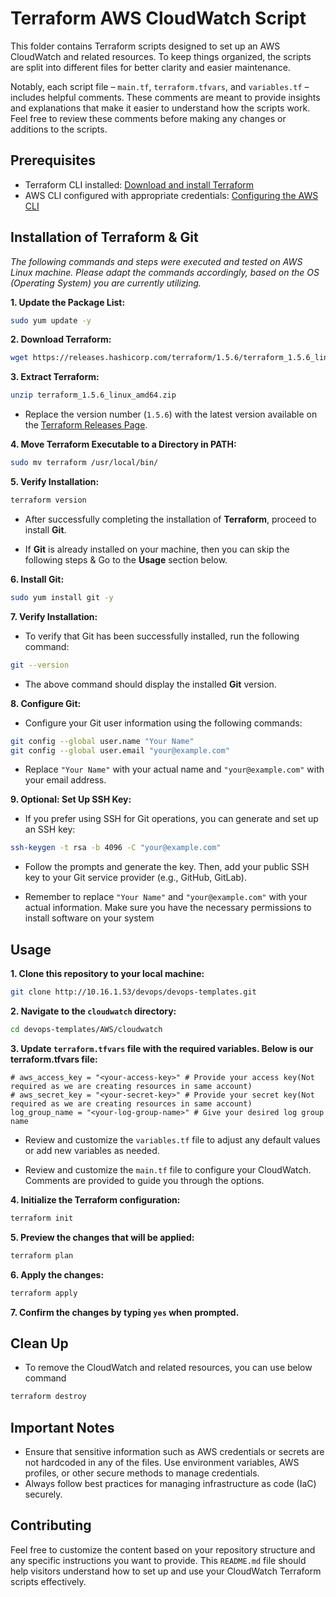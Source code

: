 # Terraform AWS CloudWatch Script

This folder contains Terraform scripts designed to set up an AWS CloudWatch and related resources. To keep things organized, the scripts are split into different files for better clarity and easier maintenance.

Notably, each script file – `main.tf`, `terraform.tfvars`, and `variables.tf` – includes helpful comments. These comments are meant to provide insights and explanations that make it easier to understand how the scripts work. Feel free to review these comments before making any changes or additions to the scripts.
## Prerequisites

- Terraform CLI installed: [Download and install Terraform](https://www.terraform.io/downloads.html)
- AWS CLI configured with appropriate credentials: [Configuring the AWS CLI](https://docs.aws.amazon.com/cli/latest/userguide/cli-configure-quickstart.html)

## Installation of Terraform & Git

*The following commands and steps were executed and tested on AWS Linux machine. Please adapt the commands accordingly, based on the OS (Operating System) you are currently utilizing.*

**1. Update the Package List:**

```bash
sudo yum update -y
```

**2. Download Terraform:**
```bash
wget https://releases.hashicorp.com/terraform/1.5.6/terraform_1.5.6_linux_amd64.zip
```
**3. Extract Terraform:**

```bash
unzip terraform_1.5.6_linux_amd64.zip
```

* Replace the version number (`1.5.6`) with the latest version available on the [Terraform Releases Page](https://releases.hashicorp.com/terraform/).

**4. Move Terraform Executable to a Directory in PATH:**

```bash
sudo mv terraform /usr/local/bin/
```

**5. Verify Installation:**

```bash
terraform version
```
 * After successfully completing the installation of **Terraform**, proceed to install **Git**.

* If **Git** is already installed on your machine, then you can skip the following steps & Go to the **Usage** section below.

**6. Install Git:**

```bash
sudo yum install git -y
```

**7. Verify Installation:**

* To verify that Git has been successfully installed, run the following command:

```bash
git --version
```

* The above command should display the installed **Git** version.

**8. Configure Git:**

* Configure your Git user information using the following commands:

```bash
git config --global user.name "Your Name"
git config --global user.email "your@example.com"
```

* Replace `"Your Name"` with your actual name and `"your@example.com"` with your email address.

**9. Optional: Set Up SSH Key:**

* If you prefer using SSH for Git operations, you can generate and set up an SSH key:

```bash
ssh-keygen -t rsa -b 4096 -C "your@example.com"
```

* Follow the prompts and generate the key. Then, add your public SSH key to your Git service provider (e.g., GitHub, GitLab).

* Remember to replace `"Your Name"` and `"your@example.com"` with your actual information. Make sure you have the necessary permissions to install software on your system

## Usage

**1. Clone this repository to your local machine:**

```bash
git clone http://10.16.1.53/devops/devops-templates.git
```

**2. Navigate to the `cloudwatch` directory:**

```bash
cd devops-templates/AWS/cloudwatch
```

**3. Update `terraform.tfvars` file with the required variables. Below is our terraform.tfvars file:**

```hcl
# aws_access_key = "<your-access-key>" # Provide your access key(Not required as we are creating resources in same account)
# aws_secret_key = "<your-secret-key>" # Provide your secret key(Not required as we are creating resources in same account)
log_group_name = "<your-log-group-name>" # Give your desired log group name
```

* Review and customize the `variables.tf` file to adjust any default values or add new variables as needed.

* Review and customize the `main.tf` file to configure your CloudWatch. Comments are provided to guide you through the options.

**4. Initialize the Terraform configuration:**

```bash
terraform init
```

**5. Preview the changes that will be applied:**

```bash
terraform plan
```

**6. Apply the changes:**

```bash
terraform apply
```

**7. Confirm the changes by typing `yes` when prompted.**

## Clean Up

* To remove the CloudWatch and related resources, you can use below command

```bash
terraform destroy
```

## Important Notes

- Ensure that sensitive information such as AWS credentials or secrets are not hardcoded in any of the files. Use environment variables, AWS profiles, or other secure methods to manage credentials.
- Always follow best practices for managing infrastructure as code (IaC) securely.

## Contributing

Feel free to customize the content based on your repository structure and any specific instructions you want to provide. This `README.md` file should help visitors understand how to set up and use your CloudWatch Terraform scripts effectively.
